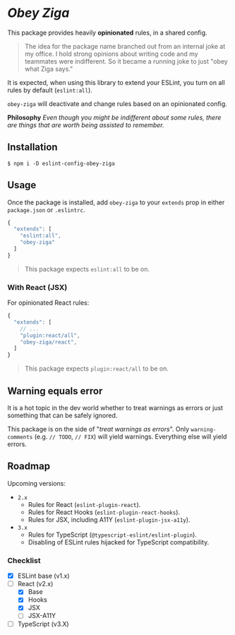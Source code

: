 # _Obey Ziga_

This package provides heavily **opinionated** rules, in a shared config.

> The idea for the package name branched out from an internal joke at my office. I hold strong opinions about writing code and my teammates were indifferent.
> So it became a running joke to just "obey what Ziga says."

It is expected, when using this library to extend your ESLint, you turn on all rules by default (`eslint:all`).

`obey-ziga` will deactivate and change rules based on an opinionated config.

**Philosophy** _Even though you might be indifferent about some rules, there are things that are worth being assisted to remember._

## Installation

```
$ npm i -D eslint-config-obey-ziga
```

## Usage

Once the package is installed, add `obey-ziga` to your `extends` prop in either `package.json` or `.eslintrc`.

```js
{
  "extends": [
    "eslint:all",
    "obey-ziga"
  ]
}
```

> This package expects `eslint:all` to be on.

### With React (JSX)

For opinionated React rules:

```js
{
  "extends": [
    // ...
    "plugin:react/all",
    "obey-ziga/react",
  ]
}
```

> This package expects `plugin:react/all` to be on.

## Warning equals error

It is a hot topic in the dev world whether to treat warnings as errors or just something that can be safely ignored.

This package is on the side of "_treat warnings as errors_". Only `warning-comments` (e.g. `// TODO`, `// FIX`) will yield warnings.
Everything else will yield errors.

## Roadmap

Upcoming versions:

- `2.x`
    - Rules for React (`eslint-plugin-react`).
    - Rules for React Hooks (`eslint-plugin-react-hooks`).
    - Rules for JSX, including A11Y (`eslint-plugin-jsx-a11y`).
- `3.x`
    - Rules for TypeScript (`@typescript-eslint/eslint-plugin`).
    - Disabling of ESLint rules hijacked for TypeScript compatibility.

### Checklist

- [x] ESLint base (v1.x)
- [ ] React (v2.x)
  - [x] Base
  - [x] Hooks
  - [x] JSX
  - [ ] JSX-A11Y
- [ ] TypeScript (v3.X)
